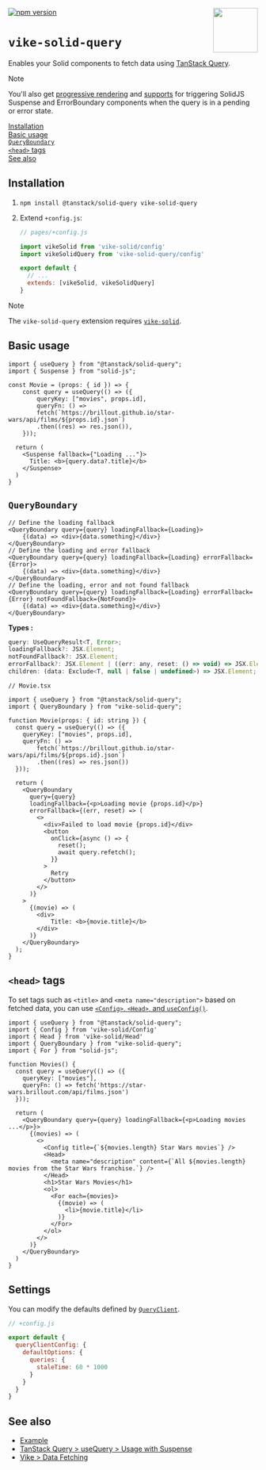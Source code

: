 <!-- WARNING: keep links absolute in this file so they work on NPM too -->

[<img src="https://vike.dev/vike-readme.svg" align="right" height="90">](https://vike.dev)
[![npm version](https://img.shields.io/npm/v/vike-solid-query)](https://www.npmjs.com/package/vike-solid-query)

# `vike-solid-query`

Enables your Solid components to fetch data using [TanStack Query](https://tanstack.com/query/latest).

> [!NOTE]
> You'll also get [progressive rendering](https://vike.dev/streaming#progressive-rendering) and [supports](https://tanstack.com/query/latest/docs/framework/solid/reference/useQuery#usage-with-suspense) for triggering SolidJS Suspense and ErrorBoundary components when the query is in a pending or error state.

[Installation](#installation)  
[Basic usage](#basic-usage)  
[`QueryBoundary`](#queryboundary)  
[`<head>` tags](#head-tags)  
[See also](#see-also)  

## Installation

1. `npm install @tanstack/solid-query vike-solid-query`
2. Extend `+config.js`:

   ```js
   // pages/+config.js

   import vikeSolid from 'vike-solid/config'
   import vikeSolidQuery from 'vike-solid-query/config'

   export default {
     // ...
     extends: [vikeSolid, vikeSolidQuery]
   }
   ```
> [!NOTE]
> The `vike-solid-query` extension requires [`vike-solid`](https://vike.dev/vike-solid).

## Basic usage

```tsx
import { useQuery } from "@tanstack/solid-query";
import { Suspense } from "solid-js";

const Movie = (props: { id }) => {
    const query = useQuery(() => ({
        queryKey: ["movies", props.id],
        queryFn: () =>
        fetch(`https://brillout.github.io/star-wars/api/films/${props.id}.json`)
        .then((res) => res.json()),
    }));

  return (
    <Suspense fallback={"Loading ..."}>
      Title: <b>{query.data?.title}</b>
    </Suspense>
  )
}
```

## `QueryBoundary`

```tsx
// Define the loading fallback
<QueryBoundary query={query} loadingFallback={Loading}>
    {(data) => <div>{data.something}</div>}
</QueryBoundary>
// Define the loading and error fallback 
<QueryBoundary query={query} loadingFallback={Loading} errorFallback={Error}>
    {(data) => <div>{data.something}</div>}
</QueryBoundary>
// Define the loading, error and not found fallback 
<QueryBoundary query={query} loadingFallback={Loading} errorFallback={Error} notFoundFallback={NotFound}>
    {(data) => <div>{data.something}</div>}
</QueryBoundary>
```

**Types :**
```js
query: UseQueryResult<T, Error>;  
loadingFallback?: JSX.Element;  
notFoundFallback?: JSX.Element;  
errorFallback?: JSX.Element | ((err: any, reset: () => void) => JSX.Element);  
children: (data: Exclude<T, null | false | undefined>) => JSX.Element;
```

```tsx
// Movie.tsx

import { useQuery } from "@tanstack/solid-query";
import { QueryBoundary } from "vike-solid-query";

function Movie(props: { id: string }) {
  const query = useQuery(() => ({
    queryKey: ["movies", props.id],
    queryFn: () =>
        fetch(`https://brillout.github.io/star-wars/api/films/${props.id}.json`)
        .then((res) => res.json())
  }));

  return (
    <QueryBoundary
      query={query}
      loadingFallback={<p>Loading movie {props.id}</p>}
      errorFallback={(err, reset) => (
        <>
          <div>Failed to load movie {props.id}</div>
          <button
            onClick={async () => {
              reset();
              await query.refetch();
            }}
          >
            Retry
          </button>
        </>
      )}
    >
      {(movie) => (
        <div>
            Title: <b>{movie.title}</b>
        </div>
      )}
    </QueryBoundary>
  );
}
```

## `<head>` tags

To set tags such as `<title>` and `<meta name="description">` based on fetched data, you can use [`<Config>`, `<Head>`, and `useConfig()`](https://vike.dev/useConfig).

```tsx
import { useQuery } from "@tanstack/solid-query";
import { Config } from 'vike-solid/Config'
import { Head } from 'vike-solid/Head'
import { QueryBoundary } from "vike-solid-query";
import { For } from "solid-js";

function Movies() {
  const query = useQuery(() => ({
    queryKey: ["movies"],
    queryFn: () => fetch('https://star-wars.brillout.com/api/films.json')
  }));
  
  return (
    <QueryBoundary query={query} loadingFallback={<p>Loading movies ...</p>}>
      {(movies) => (
        <>
          <Config title={`${movies.length} Star Wars movies`} />
          <Head>
            <meta name="description" content={`All ${movies.length} movies from the Star Wars franchise.`} />
          </Head>
          <h1>Star Wars Movies</h1>
          <ol>
            <For each={movies}>
              {(movie) => (
                <li>{movie.title}</li>
              )}
            </For>
          </ol>
        </>
      )}
    </QueryBoundary>
  )
}
```

## Settings

You can modify the defaults defined by [`QueryClient`](https://tanstack.com/query/latest/docs/reference/QueryClient).

```js
// +config.js

export default {
  queryClientConfig: {
    defaultOptions: {
      queries: {
        staleTime: 60 * 1000
      }
    }
  }
}
```

## See also

- [Example](https://github.com/vikejs/vike-solid/tree/main/examples/solid-query)
- [TanStack Query > useQuery > Usage with Suspense](https://tanstack.com/query/latest/docs/framework/solid/reference/useQuery#usage-with-suspense)
- [Vike > Data Fetching](https://vike.dev/data-fetching)